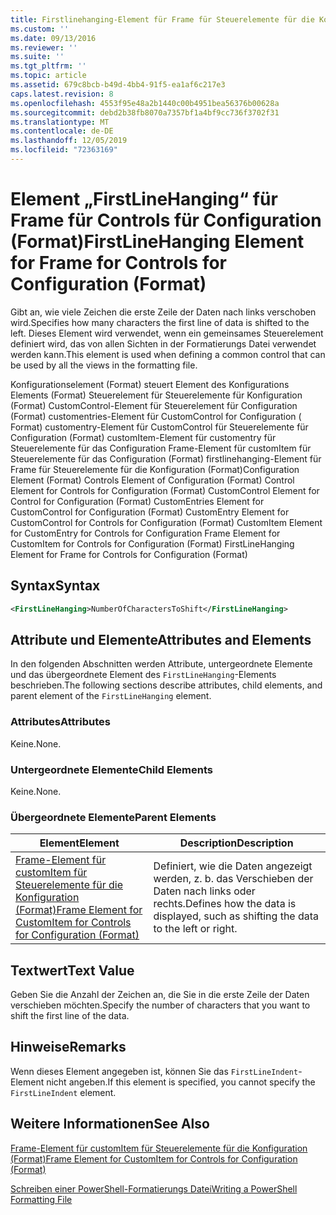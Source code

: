 ```yaml
---
title: Firstlinehanging-Element für Frame für Steuerelemente für die Konfiguration (Format) | Microsoft-Dokumentation
ms.custom: ''
ms.date: 09/13/2016
ms.reviewer: ''
ms.suite: ''
ms.tgt_pltfrm: ''
ms.topic: article
ms.assetid: 679c8bcb-b49d-4bb4-91f5-ea1af6c217e3
caps.latest.revision: 8
ms.openlocfilehash: 4553f95e48a2b1440c00b4951bea56376b00628a
ms.sourcegitcommit: debd2b38fb8070a7357bf1a4bf9cc736f3702f31
ms.translationtype: MT
ms.contentlocale: de-DE
ms.lasthandoff: 12/05/2019
ms.locfileid: "72363169"
---
```

# <a name="firstlinehanging-element-for-frame-for-controls-for-configuration-format"></a><span data-ttu-id="262f8-102">Element „FirstLineHanging“ für Frame für Controls für Configuration (Format)</span><span class="sxs-lookup"><span data-stu-id="262f8-102">FirstLineHanging Element for Frame for Controls for Configuration (Format)</span></span>

<span data-ttu-id="262f8-103">Gibt an, wie viele Zeichen die erste Zeile der Daten nach links verschoben wird.</span><span class="sxs-lookup"><span data-stu-id="262f8-103">Specifies how many characters the first line of data is shifted to the left.</span></span> <span data-ttu-id="262f8-104">Dieses Element wird verwendet, wenn ein gemeinsames Steuerelement definiert wird, das von allen Sichten in der Formatierungs Datei verwendet werden kann.</span><span class="sxs-lookup"><span data-stu-id="262f8-104">This element is used when defining a common control that can be used by all the views in the formatting file.</span></span>

<span data-ttu-id="262f8-105">Konfigurationselement (Format) steuert Element des Konfigurations Elements (Format) Steuerelement für Steuerelemente für Konfiguration (Format) CustomControl-Element für Steuerelement für Configuration (Format) customentries-Element für CustomControl for Configuration ( Format) customentry-Element für CustomControl für Steuerelemente für Configuration (Format) customItem-Element für customentry für Steuerelemente für das Configuration Frame-Element für customItem für Steuerelemente für das Configuration (Format) firstlinehanging-Element für Frame für Steuerelemente für die Konfiguration (Format)</span><span class="sxs-lookup"><span data-stu-id="262f8-105">Configuration Element (Format) Controls Element of Configuration (Format) Control Element for Controls for Configuration (Format) CustomControl Element for Control for Configuration (Format) CustomEntries Element for CustomControl for Configuration (Format) CustomEntry Element for CustomControl for Controls for Configuration (Format) CustomItem Element for CustomEntry for Controls for Configuration Frame Element for CustomItem for Controls for Configuration (Format) FirstLineHanging Element for Frame for Controls for Configuration (Format)</span></span>

## <a name="syntax"></a><span data-ttu-id="262f8-106">Syntax</span><span class="sxs-lookup"><span data-stu-id="262f8-106">Syntax</span></span>

```xml
<FirstLineHanging>NumberOfCharactersToShift</FirstLineHanging>
```

## <a name="attributes-and-elements"></a><span data-ttu-id="262f8-107">Attribute und Elemente</span><span class="sxs-lookup"><span data-stu-id="262f8-107">Attributes and Elements</span></span>

<span data-ttu-id="262f8-108">In den folgenden Abschnitten werden Attribute, untergeordnete Elemente und das übergeordnete Element des `FirstLineHanging`-Elements beschrieben.</span><span class="sxs-lookup"><span data-stu-id="262f8-108">The following sections describe attributes, child elements, and parent element of the `FirstLineHanging` element.</span></span>

### <a name="attributes"></a><span data-ttu-id="262f8-109">Attributes</span><span class="sxs-lookup"><span data-stu-id="262f8-109">Attributes</span></span>

<span data-ttu-id="262f8-110">Keine.</span><span class="sxs-lookup"><span data-stu-id="262f8-110">None.</span></span>

### <a name="child-elements"></a><span data-ttu-id="262f8-111">Untergeordnete Elemente</span><span class="sxs-lookup"><span data-stu-id="262f8-111">Child Elements</span></span>

<span data-ttu-id="262f8-112">Keine.</span><span class="sxs-lookup"><span data-stu-id="262f8-112">None.</span></span>

### <a name="parent-elements"></a><span data-ttu-id="262f8-113">Übergeordnete Elemente</span><span class="sxs-lookup"><span data-stu-id="262f8-113">Parent Elements</span></span>

|<span data-ttu-id="262f8-114">Element</span><span class="sxs-lookup"><span data-stu-id="262f8-114">Element</span></span>|<span data-ttu-id="262f8-115">Description</span><span class="sxs-lookup"><span data-stu-id="262f8-115">Description</span></span>|
|-------------|-----------------|
|[<span data-ttu-id="262f8-116">Frame-Element für customItem für Steuerelemente für die Konfiguration (Format)</span><span class="sxs-lookup"><span data-stu-id="262f8-116">Frame Element for CustomItem for Controls for Configuration (Format)</span></span>](./frame-element-for-customitem-for-controls-for-configuration-format.md)|<span data-ttu-id="262f8-117">Definiert, wie die Daten angezeigt werden, z. b. das Verschieben der Daten nach links oder rechts.</span><span class="sxs-lookup"><span data-stu-id="262f8-117">Defines how the data is displayed, such as shifting the data to the left or right.</span></span>|

## <a name="text-value"></a><span data-ttu-id="262f8-118">Textwert</span><span class="sxs-lookup"><span data-stu-id="262f8-118">Text Value</span></span>

<span data-ttu-id="262f8-119">Geben Sie die Anzahl der Zeichen an, die Sie in die erste Zeile der Daten verschieben möchten.</span><span class="sxs-lookup"><span data-stu-id="262f8-119">Specify the number of characters that you want to shift the first line of the data.</span></span>

## <a name="remarks"></a><span data-ttu-id="262f8-120">Hinweise</span><span class="sxs-lookup"><span data-stu-id="262f8-120">Remarks</span></span>

<span data-ttu-id="262f8-121">Wenn dieses Element angegeben ist, können Sie das `FirstLineIndent`-Element nicht angeben.</span><span class="sxs-lookup"><span data-stu-id="262f8-121">If this element is specified, you cannot specify the `FirstLineIndent` element.</span></span>

## <a name="see-also"></a><span data-ttu-id="262f8-122">Weitere Informationen</span><span class="sxs-lookup"><span data-stu-id="262f8-122">See Also</span></span>

[<span data-ttu-id="262f8-123">Frame-Element für customItem für Steuerelemente für die Konfiguration (Format)</span><span class="sxs-lookup"><span data-stu-id="262f8-123">Frame Element for CustomItem for Controls for Configuration (Format)</span></span>](./frame-element-for-customitem-for-controls-for-configuration-format.md)

[<span data-ttu-id="262f8-124">Schreiben einer PowerShell-Formatierungs Datei</span><span class="sxs-lookup"><span data-stu-id="262f8-124">Writing a PowerShell Formatting File</span></span>](./writing-a-powershell-formatting-file.md)
